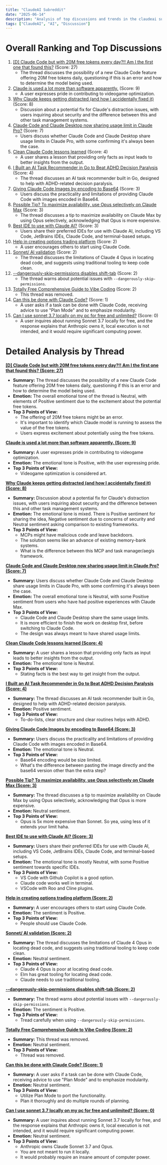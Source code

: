 ```yaml
---
title: "ClaudeAI Subreddit"
date: "2025-06-14"
description: "Analysis of top discussions and trends in the claudeai subreddit"
tags: ["ClaudeAI", "AI", "Discussion"]
---
```


# Overall Ranking and Top Discussions
1.  [[D] Claude Code but with 20M free tokens every day?!! Am I the first one that found this?](https://i.redd.it/96gk9du4ux6f1.png) (Score: 27)
    * The thread discusses the possibility of a new Claude Code feature offering 20M free tokens daily, questioning if this is an error and how to determine the model being used.
2.  [Claude is used a lot more than software apparently.](https://i.redd.it/5c52i63apx6f1.jpeg) (Score: 9)
    * A user expresses pride in contributing to videogame optimization.
3.  [Why Claude keeps getting distracted (and how I accidentally fixed it)](https://www.reddit.com/r/ClaudeAI/comments/1lbgoh5/why_claude_keeps_getting_distracted_and_how_i/) (Score: 8)
    * Discussion about a potential fix for Claude's distraction issues, with users inquiring about security and the difference between this and other task management systems.
4.  [Claude Code and Claude Desktop now sharing usage limit in Claude Pro?](https://www.reddit.com/r/ClaudeAI/comments/1lbcl3v/claude_code_and_claude_desktop_now_sharing_usage/) (Score: 7)
    * Users discuss whether Claude Code and Claude Desktop share usage limits in Claude Pro, with some confirming it's always been the case.
5.  [Clean Claude Code lessons learned](https://www.reddit.com/r/ClaudeAI/comments/1lbbmgt/clean_claude_code_lessons_learned/) (Score: 4)
    *  A user shares a lesson that providing only facts as input leads to better insights from the output.
6.  [I Built an AI Task Recommender in Go to Beat ADHD Decision Paralysis](https://www.reddit.com/r/ClaudeAI/comments/1lbgqhg/i_built_an_ai_task_recommender_in_go_to_beat_adhd/) (Score: 4)
    * The thread discusses an AI task recommender built in Go, designed to help with ADHD-related decision paralysis.
7.  [Giving Claude Code Images by encoding to Base64](https://www.reddit.com/r/ClaudeAI/comments/1lbb5e9/giving_claude_code_images_by_encoding_to_base64/) (Score: 3)
    * Users discuss the practicality and limitations of providing Claude Code with images encoded in Base64.
8.  [Possible Tip? To maximize availability, use Opus selectively on Claude Max](https://www.reddit.com/r/ClaudeAI/comments/1lbecv7/possible_tip_to_maximize_availability_use_opus/) (Score: 3)
    * The thread discusses a tip to maximize availability on Claude Max by using Opus selectively, acknowledging that Opus is more expensive.
9.  [Best IDE to use with Claude AI?](https://www.reddit.com/r/ClaudeAI/comments/1lbei0a/best_ide_to_use_with_claude_ai/) (Score: 3)
    * Users share their preferred IDEs for use with Claude AI, including VS Code, JetBrains IDEs, Claude Code, and terminal-based setups.
10. [Help in creating options trading platform](https://www.reddit.com/r/ClaudeAI/comments/1lbdb7w/help_in_creating_options_trading_platform/) (Score: 2)
    * A user encourages others to start using Claude Code.
11. [Sonnet/ AI validation](https://www.reddit.com/r/ClaudeAI/comments/1lberld/sonnet_ai_validation/) (Score: 2)
    * The thread discusses the limitations of Claude 4 Opus in locating dead code, and suggests using traditional tooling to keep code clean.
12. [--dangerously-skip-permissions disables shift-tab](https://www.reddit.com/r/ClaudeAI/comments/1lbeu0b/dangerouslyskippermissions_disables_shifttab/) (Score: 2)
    * The thread warns about potential issues with `--dangerously-skip-permissions`.
13. [Totally Free Comprehensive Guide to Vibe Coding](https://www.reddit.com/r/ClaudeAI/comments/1lbgcsp/totally_free_comprehensive_guide_to_vibe_coding/) (Score: 2)
    * This thread was removed.
14. [Can this be done with Claude Code?](https://www.reddit.com/r/ClaudeAI/comments/1lbe12x/can_this_be_done_with_claude_code/) (Score: 1)
    * A user asks if a task can be done with Claude Code, receiving advice to use "Plan Mode" and to emphasize modularity.
15. [Can I use sonnet 3.7 locally on my pc for free and unlimited?](https://www.reddit.com/r/ClaudeAI/comments/1lbh669/can_i_use_sonnet_37_locally_on_my_pc_for_free_and/) (Score: 0)
    * A user inquires about running Sonnet 3.7 locally for free, and the response explains that Anthropic owns it, local execution is not intended, and it would require significant computing power.

# Detailed Analysis by Thread
**[[D] Claude Code but with 20M free tokens every day?!! Am I the first one that found this? (Score: 27)](https://i.redd.it/96gk9du4ux6f1.png)**
*  **Summary:** The thread discusses the possibility of a new Claude Code feature offering 20M free tokens daily, questioning if this is an error and how to determine the model being used.
*  **Emotion:** The overall emotional tone of the thread is Neutral, with elements of Positive sentiment due to the excitement about the potential free tokens.
*  **Top 3 Points of View:**
    *   The offering of 20M free tokens might be an error.
    *   It's important to identify which Claude model is running to assess the value of the free tokens.
    *   Users express excitement about potentially using the free tokens.

**[Claude is used a lot more than software apparently. (Score: 9)](https://i.redd.it/5c52i63apx6f1.jpeg)**
*  **Summary:** A user expresses pride in contributing to videogame optimization.
*  **Emotion:** The emotional tone is Positive, with the user expressing pride.
*  **Top 3 Points of View:**
    *   Videogame optimization is considered art.

**[Why Claude keeps getting distracted (and how I accidentally fixed it) (Score: 8)](https://www.reddit.com/r/ClaudeAI/comments/1lbgoh5/why_claude_keeps_getting_distracted_and_how_i/)**
*  **Summary:** Discussion about a potential fix for Claude's distraction issues, with users inquiring about security and the difference between this and other task management systems.
*  **Emotion:** The emotional tone is mixed. There is Positive sentiment for sharing the idea, Negative sentiment due to concerns of security and Neutral sentiment asking comparison to existing frameworks.
*  **Top 3 Points of View:**
    *   MCPs might have malicious code and leave backdoors.
    *   The solution seems like an advance of existing memory-bank systems.
    *   What is the difference between this MCP and task manager/aegis framework.

**[Claude Code and Claude Desktop now sharing usage limit in Claude Pro? (Score: 7)](https://www.reddit.com/r/ClaudeAI/comments/1lbcl3v/claude_code_and_claude_desktop_now_sharing_usage/)**
*  **Summary:** Users discuss whether Claude Code and Claude Desktop share usage limits in Claude Pro, with some confirming it's always been the case.
*  **Emotion:** The overall emotional tone is Neutral, with some Positive sentiment from users who have had positive experiences with Claude Max.
*  **Top 3 Points of View:**
    *   Claude Code and Claude Desktop share the same usage limits.
    *   It is more efficient to finish the work on desktop first, before switching to Claude Code.
    *   The design was always meant to have shared usage limits.

**[Clean Claude Code lessons learned (Score: 4)](https://www.reddit.com/r/ClaudeAI/comments/1lbbmgt/clean_claude_code_lessons_learned/)**
*  **Summary:** A user shares a lesson that providing only facts as input leads to better insights from the output.
*  **Emotion:** The emotional tone is Neutral.
*  **Top 3 Points of View:**
    *   Stating facts is the best way to get insight from the output.

**[I Built an AI Task Recommender in Go to Beat ADHD Decision Paralysis (Score: 4)](https://www.reddit.com/r/ClaudeAI/comments/1lbgqhg/i_built_an_ai_task_recommender_in_go_to_beat_adhd/)**
*  **Summary:** The thread discusses an AI task recommender built in Go, designed to help with ADHD-related decision paralysis.
*  **Emotion:** Positive sentiment.
*  **Top 3 Points of View:**
    *   To-do-lists, clear structure and clear routines helps with ADHD.

**[Giving Claude Code Images by encoding to Base64 (Score: 3)](https://www.reddit.com/r/ClaudeAI/comments/1lbb5e9/giving_claude_code_images_by_encoding_to_base64/)**
*  **Summary:** Users discuss the practicality and limitations of providing Claude Code with images encoded in Base64.
*  **Emotion:** The emotional tone is Neutral.
*  **Top 3 Points of View:**
    *   Base64 encoding would be size limited.
    *   What's the difference between pasting the image directly and the base64 version other than the extra step?

**[Possible Tip? To maximize availability, use Opus selectively on Claude Max (Score: 3)](https://www.reddit.com/r/ClaudeAI/comments/1lbecv7/possible_tip_to_maximize_availability_use_opus/)**
*  **Summary:** The thread discusses a tip to maximize availability on Claude Max by using Opus selectively, acknowledging that Opus is more expensive.
*  **Emotion:** Neutral sentiment.
*  **Top 3 Points of View:**
    *   Opus is 5x more expensive than Sonnet. So yea, using less of it extends your limit haha.

**[Best IDE to use with Claude AI? (Score: 3)](https://www.reddit.com/r/ClaudeAI/comments/1lbei0a/best_ide_to_use_with_claude_ai/)**
*  **Summary:** Users share their preferred IDEs for use with Claude AI, including VS Code, JetBrains IDEs, Claude Code, and terminal-based setups.
*  **Emotion:** The emotional tone is mostly Neutral, with some Positive sentiment towards specific IDEs.
*  **Top 3 Points of View:**
    *   VS Code with Github Copilot is a good option.
    *   Claude code works well in terminal.
    *   VSCode with Roo and Cline plugins.

**[Help in creating options trading platform (Score: 2)](https://www.reddit.com/r/ClaudeAI/comments/1lbdb7w/help_in_creating_options_trading_platform/)**
*  **Summary:** A user encourages others to start using Claude Code.
*  **Emotion:** The sentiment is Positive.
*  **Top 3 Points of View:**
    *   People should use Claude Code.

**[Sonnet/ AI validation (Score: 2)](https://www.reddit.com/r/ClaudeAI/comments/1lberld/sonnet_ai_validation/)**
*  **Summary:** The thread discusses the limitations of Claude 4 Opus in locating dead code, and suggests using traditional tooling to keep code clean.
*  **Emotion:** Neutral sentiment.
*  **Top 3 Points of View:**
    *   Claude 4 Opus is poor at locating dead code.
    *   Elm has great tooling for locating dead code.
    *   Claude needs to use traditional tooling.

**[--dangerously-skip-permissions disables shift-tab (Score: 2)](https://www.reddit.com/r/ClaudeAI/comments/1lbeu0b/dangerouslyskippermissions_disables_shifttab/)**
*  **Summary:** The thread warns about potential issues with `--dangerously-skip-permissions`.
*  **Emotion:** The sentiment is Positive.
*  **Top 3 Points of View:**
    *   Tread carefully when using `--dangerously-skip-permissions`.

**[Totally Free Comprehensive Guide to Vibe Coding (Score: 2)](https://www.reddit.com/r/ClaudeAI/comments/1lbgcsp/totally_free_comprehensive_guide_to_vibe_coding/)**
*  **Summary:** This thread was removed.
*  **Emotion:** Neutral sentiment.
*  **Top 3 Points of View:**
    *   Thread was removed.

**[Can this be done with Claude Code? (Score: 1)](https://www.reddit.com/r/ClaudeAI/comments/1lbe12x/can_this_be_done_with_claude_code/)**
*  **Summary:** A user asks if a task can be done with Claude Code, receiving advice to use "Plan Mode" and to emphasize modularity.
*  **Emotion:** Neutral sentiment.
*  **Top 3 Points of View:**
    *   Utilize Plan Mode to port the functionality.
    *   Plan it thoroughly and do multiple rounds of planning.

**[Can I use sonnet 3.7 locally on my pc for free and unlimited? (Score: 0)](https://www.reddit.com/r/ClaudeAI/comments/1lbh669/can_i_use_sonnet_37_locally_on_my_pc_for_free_and/)**
*  **Summary:** A user inquires about running Sonnet 3.7 locally for free, and the response explains that Anthropic owns it, local execution is not intended, and it would require significant computing power.
*  **Emotion:** Neutral sentiment.
*  **Top 3 Points of View:**
    *   Anthropic owns Claude Sonnet 3.7 and Opus.
    *   You are not meant to run it locally.
    *   It would probably require an insane amount of computer power.

